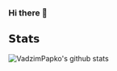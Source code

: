 ### Hi there 👋

## 𝗦𝘁𝗮𝘁𝘀

![VadzimPapko's github stats](https://github-readme-stats.vercel.app/api?username=vadzimpapko&show_icons=true&theme=dark&count_private=true)
<!--
**VadzimPapko/vadzimpapko** is a ✨ _special_ ✨ repository because its `README.md` (this file) appears on your GitHub profile.

Here are some ideas to get you started:

- 🔭 I’m currently working on ...
- 🌱 I’m currently learning ...
- 👯 I’m looking to collaborate on ...
- 🤔 I’m looking for help with ...
- 💬 Ask me about ...
- 📫 How to reach me: ...
- 😄 Pronouns: ...
- ⚡ Fun fact: ...
-->
